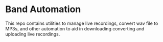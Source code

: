 # Band Automation

This repo contains utilities to manage live recordings, convert wav file to MP3s, and other automation to aid in downloading converting and uploading live recordings.
